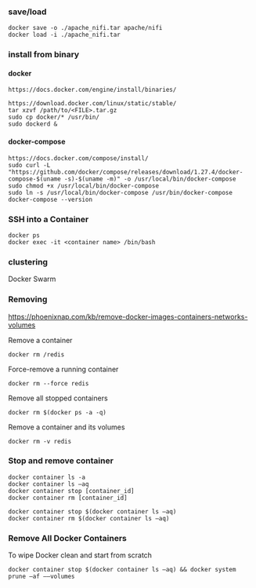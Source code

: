 ### save/load
```
docker save -o ./apache_nifi.tar apache/nifi
docker load -i ./apache_nifi.tar
```
### install from binary
#### docker
```
https://docs.docker.com/engine/install/binaries/
```

```
https://download.docker.com/linux/static/stable/
tar xzvf /path/to/<FILE>.tar.gz
sudo cp docker/* /usr/bin/
sudo dockerd &
```
#### docker-compose
```
https://docs.docker.com/compose/install/
sudo curl -L "https://github.com/docker/compose/releases/download/1.27.4/docker-compose-$(uname -s)-$(uname -m)" -o /usr/local/bin/docker-compose
sudo chmod +x /usr/local/bin/docker-compose
sudo ln -s /usr/local/bin/docker-compose /usr/bin/docker-compose
docker-compose --version
```

### SSH into a Container
```
docker ps
docker exec -it <container name> /bin/bash
```

### clustering
Docker Swarm



### Removing
https://phoenixnap.com/kb/remove-docker-images-containers-networks-volumes

Remove a container
```
docker rm /redis
```
Force-remove a running container
```
docker rm --force redis
```
Remove all stopped containers
```
docker rm $(docker ps -a -q)
```
Remove a container and its volumes
```
docker rm -v redis
```

### Stop and remove container
```
docker container ls -a
docker container ls –aq 
docker container stop [container_id]
docker container rm [container_id]
```
```
docker container stop $(docker container ls –aq)
docker container rm $(docker container ls –aq)
```
### Remove All Docker Containers
To wipe Docker clean and start from scratch
```
docker container stop $(docker container ls –aq) && docker system prune –af ––volumes
```



